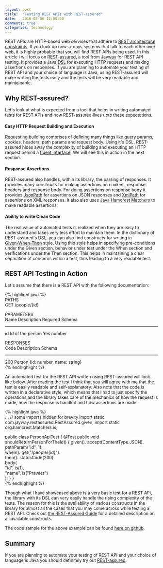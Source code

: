```yaml
---
layout: post
title:  "Testing REST APIs with REST-assured"
date:   2016-02-06 12:00:00
comments: true
categories: technology
---
```


REST APIs are HTTP-based web services that adhere to [REST architectural constraints][REST]. If you look 
up now-a-days systems that talk to each other over web, it is highly probable that you will find REST APIs being used. 
In this article I will focus on [REST-assured][RestAssured], a tool from [Jayway][Jayway] for REST API testing. 
It provides a Java [DSL][DSL] for executing HTTP requests and making assertions on responses. If you are planning to 
automate your testing of REST API and your choice of language is Java, using REST-assured will make writing the 
tests easy and the tests will be very readable and maintainable.

## Why REST-assured?
Let's look at what is expected from a tool that helps in writing automated tests for REST APIs and how 
REST-assured lives upto these expectations. 

#### Easy HTTP Request Building and Execution
Requesting building comprises of defining many things like query params, cookies, headers, path params 
and request body. Using it's DSL, REST-assured hides away the complexity of building and executing an HTTP 
request behind a [fluent interface][FluentInterface]. We will see this in action in the next section.

#### Response Assertions
REST-assured also handles, within its library, the parsing of responses. It provides many constructs for making 
assertions on cookies, response headers and response body. For doing assertions on response body it provides 
[JsonPath][JsonPath] for assertions on JSON responses and [XmlPath][XmlPath] for assertions on XML responses. 
It also also uses [Java Hamcrest Matchers][Hamcrest] to make readable assertions.

#### Ability to write Clean Code
The real value of automated tests is realized when they are easy to understand and takes very less effort to 
maintain them. In the dictionary of REST-assured's DSL, you can also find constructs for writing in  
[Given-When-Then][GivenWhenThen] style. Using this style helps in specifying pre-conditions under the Given section, 
behavior under test under the When section and verifications under the Then section. This helps in maintaining a clear 
separation of concerns within a test, thus leading to a very readable test.
 
## REST API Testing in Action
Let's assume that there is a REST API with the following documentation:
 
{% highlight java %}  
PATHS  
GET /people/{id}  

PARAMETERS  
Name    Description         Required        Schema  
----    -----------         --------        ------  
id      Id of the person    Yes             number  

RESPONSES  
Code    Description         Schema  
----    -----------         ------  
200     Person              {id: number, name: string}  
{% endhighlight %}  

An automated test for the REST API written using REST-assured will look like below. After reading the test 
I think that you will agree with me that the test is easily readable and self-explanatory. Also note that the 
code is written in a declarative style, which means that I had to just specify the operations and 
the library takes care of the mechanics of how the request is made, how the response is handled and how assertions 
are made.

{% highlight java %}  
... // some imports hidden for brevity
import static com.jayway.restassured.RestAssured.given;
import static org.hamcrest.Matchers.is;

public class PersonApiTest {
    @Test
    public void shouldReturnPersonForTheId() {
        given().
            accept(ContentType.JSON).
            pathParam("id", 1).        
        when().
            get("/people/{id}").            
        then().
            statusCode(200).            
            body(                       
                "id", is(1),            
                "name", is("Praveer")   
            );
    }
}  
{% endhighlight %}  

Though what I have showcased above is a very basic test for a REST API, the library with its DSL can very 
easily handle the rising complexity of the tests. The reason for this is the availability of various 
constructs in the library for almost all the cases that you may come across while testing a REST API. 
Check out [the REST-Assured Guide][RestAssuredGuide] for a detailed description on all available constructs. 

The code sample for the above example can be found [here on github][CodeSample]. 

## Summary
If you are planning to automate your testing of REST API and your choice of language is Java you should definitely 
try out [REST-assured][RestAssured].

[Jayway]: http://www.jayway.com
[RestAssured]: https://github.com/jayway/rest-assured
[RestAssuredGuide]: https://github.com/jayway/rest-assured/wiki/Usage
[GivenWhenThen]: http://martinfowler.com/bliki/GivenWhenThen.html
[CodeSample]: https://github.com/praveer09/api-testing-rest-assured
[REST]: https://en.wikipedia.org/wiki/Representational_state_transfer#Architectural_constraints
[DSL]: https://en.wikipedia.org/wiki/Domain-specific_language
[FluentInterface]: http://martinfowler.com/bliki/FluentInterface.html
[JsonPath]: http://static.javadoc.io/com.jayway.restassured/json-path/2.8.0/com/jayway/restassured/path/json/JsonPath.html
[XmlPath]: http://static.javadoc.io/com.jayway.restassured/xml-path/2.8.0/com/jayway/restassured/path/xml/XmlPath.html
[Hamcrest]: http://hamcrest.org/JavaHamcrest/
